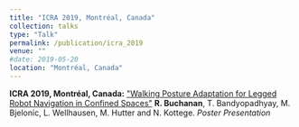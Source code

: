 ```yaml
---
title: "ICRA 2019, Montréal, Canada"
collection: talks
type: "Talk"
permalink: /publication/icra_2019
venue: ""
#date: 2019-05-20
location: "Montréal, Canada"
---
```


**ICRA 2019, Montréal, Canada:** ["Walking Posture Adaptation for Legged Robot Navigation in Confined Spaces"](http://raabuchanan.com/publication/ral_2019) **R. Buchanan**, T. Bandyopadhyay, M. Bjelonic, L. Wellhausen, M. Hutter and N. Kottege. *Poster Presentation*